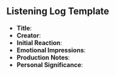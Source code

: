 ## Listening Log Template
- **Title**:
- **Creator**:
- **Initial Reaction**:
- **Emotional Impressions**:
- **Production Notes**:
- **Personal Significance**: